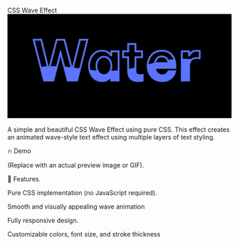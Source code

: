 CSS Wave Effect
![image alt](https://github.com/bdnath702/CSS-Wave-Effect/blob/main/Screenshot%20.png?raw=true)

A simple and beautiful CSS Wave Effect using pure CSS. This effect creates an animated wave-style text effect using multiple layers of text styling.

🔥 Demo

 (Replace with an actual preview image or GIF).

🚀 Features.

Pure CSS implementation (no JavaScript required).

Smooth and visually appealing wave animation

Fully responsive design.

Customizable colors, font size, and stroke thickness

